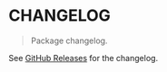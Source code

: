 # CHANGELOG

> Package changelog.

See [GitHub Releases](https://github.com/stdlib-js/strided-napi-cmap/releases) for the changelog.